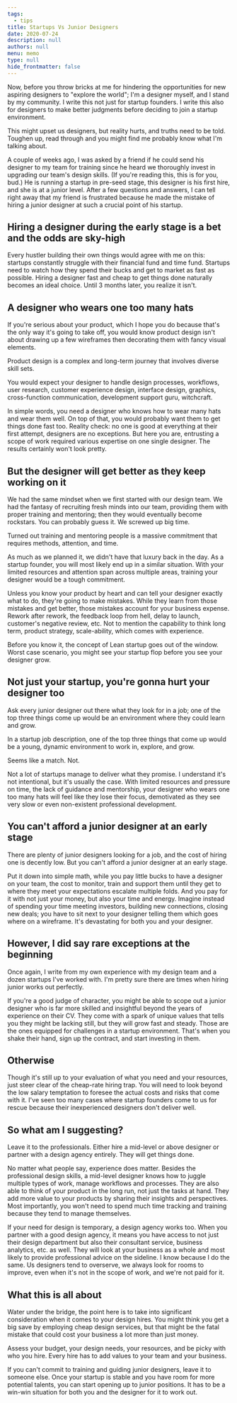 ```yaml
---
tags: 
  - tips
title: Startups Vs Junior Designers
date: 2020-07-24
description: null
authors: null
menu: memo
type: null
hide_frontmatter: false
---
```


Now, before you throw bricks at me for hindering the opportunities for new aspiring designers to "explore the world"; I'm a designer myself, and I stand by my community. I write this not just for startup founders. I write this also for designers to make better judgments before deciding to join a startup environment.

This might upset us designers, but reality hurts, and truths need to be told. Toughen up, read through and you might find me probably know what I'm talking about.

A couple of weeks ago, I was asked by a friend if he could send his designer to my team for training since he heard we thoroughly invest in upgrading our team's design skills. (If you're reading this, this is for you, bud.) He is running a startup in pre-seed stage, this designer is his first hire, and she is at a junior level. After a few questions and answers, I can tell right away that my friend is frustrated because he made the mistake of hiring a junior designer at such a crucial point of his startup.

## Hiring a designer during the early stage is a bet and the odds are sky-high
Every hustler building their own things would agree with me on this: startups constantly struggle with their financial fund and time fund. Startups need to watch how they spend their bucks and get to market as fast as possible. Hiring a designer fast and cheap to get things done naturally becomes an ideal choice. Until 3 months later, you realize it isn't.

## A designer who wears one too many hats
If you're serious about your product, which I hope you do because that's the only way it's going to take off, you would know product design isn't about drawing up a few wireframes then decorating them with fancy visual elements.

Product design is a complex and long-term journey that involves diverse skill sets.

You would expect your designer to handle design processes, workflows, user research, customer experience design, interface design, graphics, cross-function communication, development support guru, witchcraft.

In simple words, you need a designer who knows how to wear many hats and wear them well. On top of that, you would probably want them to get things done fast too. Reality check: no one is good at everything at their first attempt, designers are no exceptions. But here you are, entrusting a scope of work required various expertise on one single designer. The results certainly won't look pretty.

## But the designer will get better as they keep working on it
We had the same mindset when we first started with our design team. We had the fantasy of recruiting fresh minds into our team, providing them with proper training and mentoring; then they would eventually become rockstars. You can probably guess it. We screwed up big time.

Turned out training and mentoring people is a massive commitment that requires methods, attention, and time.

As much as we planned it, we didn't have that luxury back in the day. As a startup founder, you will most likely end up in a similar situation. With your limited resources and attention span across multiple areas, training your designer would be a tough commitment.

Unless you know your product by heart and can tell your designer exactly what to do, they're going to make mistakes. While they learn from those mistakes and get better, those mistakes account for your business expense. Rework after rework, the feedback loop from hell, delay to launch, customer's negative review, etc. Not to mention the capability to think long term, product strategy, scale-ability, which comes with experience.

Before you know it, the concept of Lean startup goes out of the window. Worst case scenario, you might see your startup flop before you see your designer grow.

## Not just your startup, you're gonna hurt your designer too
Ask every junior designer out there what they look for in a job; one of the top three things come up would be an environment where they could learn and grow.

In a startup job description, one of the top three things that come up would be a young, dynamic environment to work in, explore, and grow.

Seems like a match. Not.

Not a lot of startups manage to deliver what they promise. I understand it's not intentional, but it's usually the case. With limited resources and pressure on time, the lack of guidance and mentorship, your designer who wears one too many hats will feel like they lose their focus, demotivated as they see very slow or even non-existent professional development.

## You can't afford a junior designer at an early stage
There are plenty of junior designers looking for a job, and the cost of hiring one is decently low. But you can't afford a junior designer at an early stage.

Put it down into simple math, while you pay little bucks to have a designer on your team, the cost to monitor, train and support them until they get to where they meet your expectations escalate multiple folds. And you pay for it with not just your money, but also your time and energy. Imagine instead of spending your time meeting investors, building new connections, closing new deals; you have to sit next to your designer telling them which goes where on a wireframe. It's devastating for both you and your designer.

## However, I did say rare exceptions at the beginning
Once again, I write from my own experience with my design team and a dozen startups I've worked with. I'm pretty sure there are times when hiring junior works out perfectly.

If you're a good judge of character, you might be able to scope out a junior designer who is far more skilled and insightful beyond the years of experience on their CV. They come with a spark of unique values that tells you they might be lacking still, but they will grow fast and steady. Those are the ones equipped for challenges in a startup environment. That's when you shake their hand, sign up the contract, and start investing in them.

## Otherwise
Though it's still up to your evaluation of what you need and your resources, just steer clear of the cheap-rate hiring trap. You will need to look beyond the low salary temptation to foresee the actual costs and risks that come with it. I've seen too many cases where startup founders come to us for rescue because their inexperienced designers don't deliver well.

## So what am I suggesting?
Leave it to the professionals. Either hire a mid-level or above designer or partner with a design agency entirely. They will get things done.

No matter what people say, experience does matter. Besides the professional design skills, a mid-level designer knows how to juggle multiple types of work, manage workflows and processes. They are also able to think of your product in the long run, not just the tasks at hand. They add more value to your products by sharing their insights and perspectives. Most importantly, you won't need to spend much time tracking and training because they tend to manage themselves.

If your need for design is temporary, a design agency works too. When you partner with a good design agency, it means you have access to not just their design department but also their consultant service, business analytics, etc. as well. They will look at your business as a whole and most likely to provide professional advice on the sideline. I know because I do the same. Us designers tend to overserve, we always look for rooms to improve, even when it's not in the scope of work, and we're not paid for it.

## What this is all about
Water under the bridge, the point here is to take into significant consideration when it comes to your design hires. You might think you get a big save by employing cheap design services, but that might be the fatal mistake that could cost your business a lot more than just money.

Assess your budget, your design needs, your resources, and be picky with who you hire. Every hire has to add values to your team and your business.

If you can't commit to training and guiding junior designers, leave it to someone else. Once your startup is stable and you have room for more potential talents, you can start opening up to junior positions. It has to be a win-win situation for both you and the designer for it to work out.
